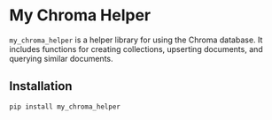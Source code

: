 # My Chroma Helper

`my_chroma_helper` is a helper library for using the Chroma database. It includes functions for creating collections, upserting documents, and querying similar documents.

## Installation

```bash
pip install my_chroma_helper
